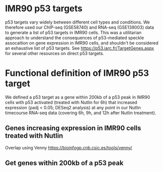 # IMR90 p53 targets
p53 targets vary widely between different cell types and conditions. We therefore used our ChIP-seq (GSE58740) and RNA-seq (GSE139003) data to generate a list of p53 targets in IMR90 cells. This was a utilitarian approach to understand the consequences of p53-mediated speckle assocaition on gene expression in IMR90 cells, and shouldn't be considered an exhaustive list of p53 targets. See https://p53.iarc.fr/TargetGenes.aspx for several other resources on direct p53 targets.

# Functional definition of IMR90 p53 target
We defined a p53 target as a gene within 200kb of a p53 peak in IMR90 cells with p53 activated (treated with Nutlin for 6h) that increased expression (padj < 0.05; DESeq2 analysis) at any point in our Nutlin timecourse RNA-seq data (covering 6h, 9h, and 12h after Nutlin treatment).

## Genes increasing expression in IMR90 cells treated with Nutlin

Overlap using Venny https://bioinfogp.cnb.csic.es/tools/venny/
## Get genes within 200kb of a p53 peak
```

```
